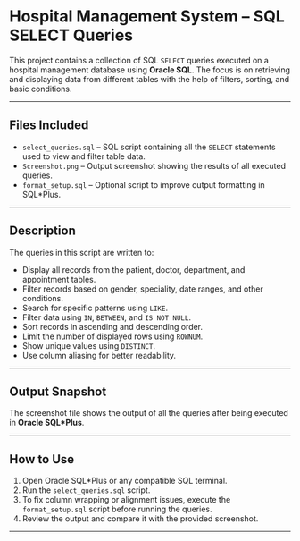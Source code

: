 # Hospital Management System – SQL SELECT Queries

This project contains a collection of SQL `SELECT` queries executed on a hospital management database using **Oracle SQL**. The focus is on retrieving and displaying data from different tables with the help of filters, sorting, and basic conditions.

---

##  Files Included

- `select_queries.sql` – SQL script containing all the `SELECT` statements used to view and filter table data.
- `Screenshot.png` – Output screenshot showing the results of all executed queries.
- `format_setup.sql` – Optional script to improve output formatting in SQL*Plus.

---

##  Description

The queries in this script are written to:

- Display all records from the patient, doctor, department, and appointment tables.
- Filter records based on gender, speciality, date ranges, and other conditions.
- Search for specific patterns using `LIKE`.
- Filter data using `IN`, `BETWEEN`, and `IS NOT NULL`.
- Sort records in ascending and descending order.
- Limit the number of displayed rows using `ROWNUM`.
- Show unique values using `DISTINCT`.
- Use column aliasing for better readability.

---

##  Output Snapshot

The screenshot file shows the output of all the queries after being executed in **Oracle SQL\*Plus**.

---

##  How to Use

1. Open Oracle SQL\*Plus or any compatible SQL terminal.
2. Run the `select_queries.sql` script.
3. To fix column wrapping or alignment issues, execute the `format_setup.sql` script before running the queries.
4. Review the output and compare it with the provided screenshot.

---
